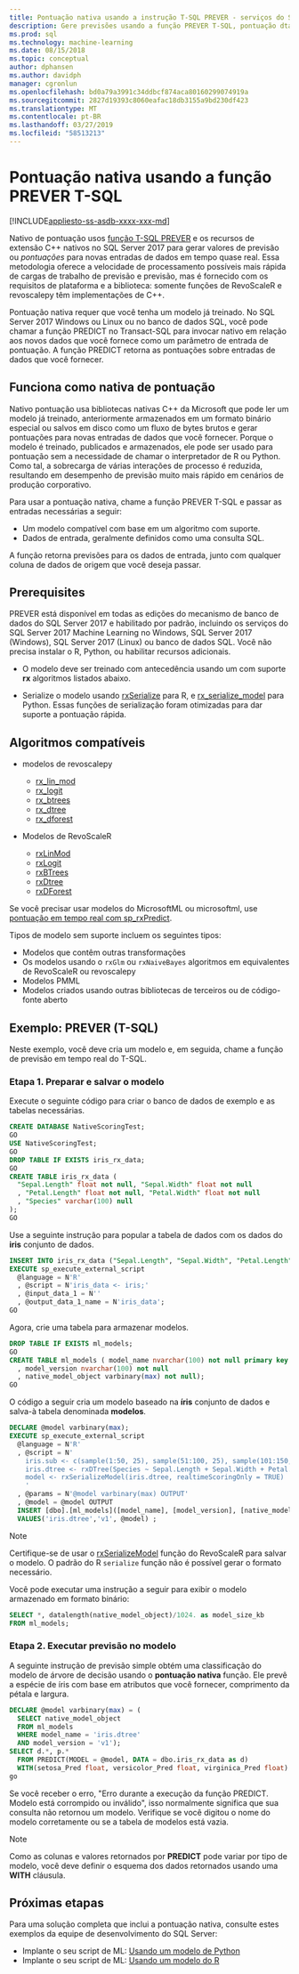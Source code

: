 ```yaml
---
title: Pontuação nativa usando a instrução T-SQL PREVER - serviços do SQL Server Machine Learning
description: Gere previsões usando a função PREVER T-SQL, pontuação dta entradas em relação a um modelo previamente treinado escritos em R ou Python no SQL Server.
ms.prod: sql
ms.technology: machine-learning
ms.date: 08/15/2018
ms.topic: conceptual
author: dphansen
ms.author: davidph
manager: cgronlun
ms.openlocfilehash: bd0a79a3991c34ddbcf874aca80160299074919a
ms.sourcegitcommit: 2827d19393c8060eafac18db3155a9bd230df423
ms.translationtype: MT
ms.contentlocale: pt-BR
ms.lasthandoff: 03/27/2019
ms.locfileid: "58513213"
---
```

# <a name="native-scoring-using-the-predict-t-sql-function"></a>Pontuação nativa usando a função PREVER T-SQL
[!INCLUDE[appliesto-ss-asdb-xxxx-xxx-md](../includes/appliesto-ss-asdb-xxxx-xxx-md.md)]

Nativo de pontuação usos [função T-SQL PREVER](https://docs.microsoft.com/sql/t-sql/queries/predict-transact-sql) e os recursos de extensão C++ nativos no SQL Server 2017 para gerar valores de previsão ou *pontuações* para novas entradas de dados em tempo quase real. Essa metodologia oferece a velocidade de processamento possíveis mais rápida de cargas de trabalho de previsão e previsão, mas é fornecido com os requisitos de plataforma e a biblioteca: somente funções de RevoScaleR e revoscalepy têm implementações de C++.

Pontuação nativa requer que você tenha um modelo já treinado. No SQL Server 2017 Windows ou Linux ou no banco de dados SQL, você pode chamar a função PREDICT no Transact-SQL para invocar nativo em relação aos novos dados que você fornece como um parâmetro de entrada de pontuação. A função PREDICT retorna as pontuações sobre entradas de dados que você fornecer.

## <a name="how-native-scoring-works"></a>Funciona como nativa de pontuação

Nativo pontuação usa bibliotecas nativas C++ da Microsoft que pode ler um modelo já treinado, anteriormente armazenados em um formato binário especial ou salvos em disco como um fluxo de bytes brutos e gerar pontuações para novas entradas de dados que você fornecer. Porque o modelo é treinado, publicados e armazenados, ele pode ser usado para pontuação sem a necessidade de chamar o interpretador de R ou Python. Como tal, a sobrecarga de várias interações de processo é reduzida, resultando em desempenho de previsão muito mais rápido em cenários de produção corporativo.

Para usar a pontuação nativa, chame a função PREVER T-SQL e passar as entradas necessárias a seguir:

+ Um modelo compatível com base em um algoritmo com suporte.
+ Dados de entrada, geralmente definidos como uma consulta SQL.

A função retorna previsões para os dados de entrada, junto com qualquer coluna de dados de origem que você deseja passar.

## <a name="prerequisites"></a>Prerequisites

PREVER está disponível em todas as edições do mecanismo de banco de dados do SQL Server 2017 e habilitado por padrão, incluindo os serviços do SQL Server 2017 Machine Learning no Windows, SQL Server 2017 (Windows), SQL Server 2017 (Linux) ou banco de dados SQL. Você não precisa instalar o R, Python, ou habilitar recursos adicionais.

+ O modelo deve ser treinado com antecedência usando um com suporte **rx** algoritmos listados abaixo.

+ Serialize o modelo usando [rxSerialize](https://docs.microsoft.com/machine-learning-server/r-reference/revoscaler/rxserializemodel) para R, e [rx_serialize_model](https://docs.microsoft.com/machine-learning-server/python-reference/revoscalepy/rx-serialize-model) para Python. Essas funções de serialização foram otimizadas para dar suporte a pontuação rápida.

<a name="bkmk_native_supported_algos"></a> 

## <a name="supported-algorithms"></a>Algoritmos compatíveis

+ modelos de revoscalepy

  + [rx_lin_mod](https://docs.microsoft.com/machine-learning-server/python-reference/revoscalepy/rx-lin-mod)
  + [rx_logit](https://docs.microsoft.com/machine-learning-server/python-reference/revoscalepy/rx-logit) 
  + [rx_btrees](https://docs.microsoft.com/machine-learning-server/python-reference/revoscalepy/rx-btrees) 
  + [rx_dtree](https://docs.microsoft.com/machine-learning-server/python-reference/revoscalepy/rx-dtree) 
  + [rx_dforest](https://docs.microsoft.com/machine-learning-server/python-reference/revoscalepy/rx-dforest) 

+ Modelos de RevoScaleR

  + [rxLinMod](https://docs.microsoft.com/r-server/r-reference/revoscaler/rxlinmod)
  + [rxLogit](https://docs.microsoft.com/r-server/r-reference/revoscaler/rxlogit)
  + [rxBTrees](https://docs.microsoft.com/r-server/r-reference/revoscaler/rxbtrees)
  + [rxDtree](https://docs.microsoft.com/r-server/r-reference/revoscaler/rxdtree)
  + [rxDForest](https://docs.microsoft.com/r-server/r-reference/revoscaler/rxdforest)

Se você precisar usar modelos do MicrosoftML ou microsoftml, use [pontuação em tempo real com sp_rxPredict](real-time-scoring.md).

Tipos de modelo sem suporte incluem os seguintes tipos:

+ Modelos que contêm outras transformações
+ Os modelos usando o `rxGlm` ou `rxNaiveBayes` algoritmos em equivalentes de RevoScaleR ou revoscalepy
+ Modelos PMML
+ Modelos criados usando outras bibliotecas de terceiros ou de código-fonte aberto

## <a name="example-predict-t-sql"></a>Exemplo: PREVER (T-SQL)

Neste exemplo, você deve cria um modelo e, em seguida, chame a função de previsão em tempo real do T-SQL.

### <a name="step-1-prepare-and-save-the-model"></a>Etapa 1. Preparar e salvar o modelo

Execute o seguinte código para criar o banco de dados de exemplo e as tabelas necessárias.

```sql
CREATE DATABASE NativeScoringTest;
GO
USE NativeScoringTest;
GO
DROP TABLE IF EXISTS iris_rx_data;
GO
CREATE TABLE iris_rx_data (
  "Sepal.Length" float not null, "Sepal.Width" float not null
  , "Petal.Length" float not null, "Petal.Width" float not null
  , "Species" varchar(100) null
);
GO
```

Use a seguinte instrução para popular a tabela de dados com os dados do **iris** conjunto de dados.

```sql
INSERT INTO iris_rx_data ("Sepal.Length", "Sepal.Width", "Petal.Length", "Petal.Width" , "Species")
EXECUTE sp_execute_external_script
  @language = N'R'
  , @script = N'iris_data <- iris;'
  , @input_data_1 = N''
  , @output_data_1_name = N'iris_data';
GO
```

Agora, crie uma tabela para armazenar modelos.

```sql
DROP TABLE IF EXISTS ml_models;
GO
CREATE TABLE ml_models ( model_name nvarchar(100) not null primary key
  , model_version nvarchar(100) not null
  , native_model_object varbinary(max) not null);
GO
```

O código a seguir cria um modelo baseado na **íris** conjunto de dados e salva-à tabela denominada **modelos**.

```sql
DECLARE @model varbinary(max);
EXECUTE sp_execute_external_script
  @language = N'R'
  , @script = N'
    iris.sub <- c(sample(1:50, 25), sample(51:100, 25), sample(101:150, 25))
    iris.dtree <- rxDTree(Species ~ Sepal.Length + Sepal.Width + Petal.Length + Petal.Width, data = iris[iris.sub, ])
    model <- rxSerializeModel(iris.dtree, realtimeScoringOnly = TRUE)
    '
  , @params = N'@model varbinary(max) OUTPUT'
  , @model = @model OUTPUT
  INSERT [dbo].[ml_models]([model_name], [model_version], [native_model_object])
  VALUES('iris.dtree','v1', @model) ;
```

> [!NOTE] 
> Certifique-se de usar o [rxSerializeModel](https://docs.microsoft.com/machine-learning-server/r-reference/revoscaler/rxserializemodel) função do RevoScaleR para salvar o modelo. O padrão do R `serialize` função não é possível gerar o formato necessário.

Você pode executar uma instrução a seguir para exibir o modelo armazenado em formato binário:

```sql
SELECT *, datalength(native_model_object)/1024. as model_size_kb
FROM ml_models;
```

### <a name="step-2-run-predict-on-the-model"></a>Etapa 2. Executar previsão no modelo

A seguinte instrução de previsão simple obtém uma classificação do modelo de árvore de decisão usando o **pontuação nativa** função. Ele prevê a espécie de íris com base em atributos que você fornecer, comprimento da pétala e largura.

```sql
DECLARE @model varbinary(max) = (
  SELECT native_model_object
  FROM ml_models
  WHERE model_name = 'iris.dtree'
  AND model_version = 'v1');
SELECT d.*, p.*
  FROM PREDICT(MODEL = @model, DATA = dbo.iris_rx_data as d)
  WITH(setosa_Pred float, versicolor_Pred float, virginica_Pred float) as p;
go
```

Se você receber o erro, "Erro durante a execução da função PREDICT. Modelo está corrompido ou inválido", isso normalmente significa que sua consulta não retornou um modelo. Verifique se você digitou o nome do modelo corretamente ou se a tabela de modelos está vazia.

> [!NOTE]
> Como as colunas e valores retornados por **PREDICT** pode variar por tipo de modelo, você deve definir o esquema dos dados retornados usando uma **WITH** cláusula.

## <a name="next-steps"></a>Próximas etapas

Para uma solução completa que inclui a pontuação nativa, consulte estes exemplos da equipe de desenvolvimento do SQL Server:

+ Implante o seu script de ML: [Usando um modelo de Python](https://microsoft.github.io/sql-ml-tutorials/python/rentalprediction/step/3.html)
+ Implante o seu script de ML: [Usando um modelo do R](https://microsoft.github.io/sql-ml-tutorials/R/rentalprediction/step/3.html)